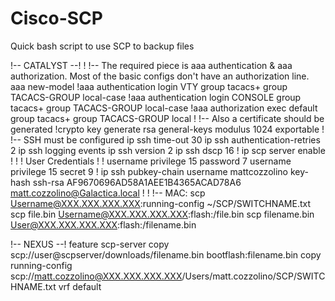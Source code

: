 # Cisco-SCP
Quick bash script to use SCP to backup files


!-- CATALYST --!
!
!-- The required piece is aaa authentication & aaa authorization. Most of the basic configs don't have an authorization line. 
aaa new-model
!aaa authentication login VTY group tacacs+ group TACACS-GROUP local-case
!aaa authentication login CONSOLE group tacacs+ group TACACS-GROUP local-case
!aaa authorization exec default group tacacs+ group TACACS-GROUP local
!
!-- Also a certificate should be generated 
!crypto key generate rsa general-keys modulus 1024 exportable
!
!-- SSH must be configured
ip ssh time-out 30
ip ssh authentication-retries 2
ip ssh logging events
ip ssh version 2
ip ssh dscp 16
!
ip scp server enable
!
!
! User Credentials
! 
! username <username> privilege 15 password 7 <hash>
username <username> privilege 15 secret 9 <hash>
!
ip ssh pubkey-chain
  username mattcozzolino
   key-hash ssh-rsa AF9670696AD58A1AEE1B4365ACAD78A6 matt.cozzolino@Galactica.local
!
!
!-- MAC:
scp Username@XXX.XXX.XXX.XXX:running-config ~/SCP/SWITCHNAME.txt
scp file.bin Username@XXX.XXX.XXX.XXX:flash:/file.bin
scp filename.bin User@XXX.XXX.XXX.XXX:flash:/filename.bin

!-- NEXUS --!
feature scp-server
copy scp://user@scpserver/downloads/filename.bin bootflash:filename.bin
copy running-config scp://matt.cozzolino@XXX.XXX.XXX.XXX/Users/matt.cozzolino/SCP/SWITCHNAME.txt vrf default
